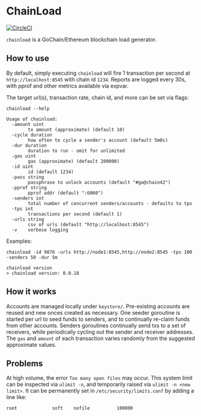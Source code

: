 # ChainLoad

[![CircleCI](https://circleci.com/gh/gochain-io/chainload.svg?style=svg)](https://circleci.com/gh/gochain-io/chainload)

`chainload` is a GoChain/Ethereum blockchain load generator.

## How to use

By default, simply executing `chainload` will fire 1 transaction per
second at `http://localhost:8545` with chain id `1234`. Reports are
logged every 30s, with pprof and other metrics available via expvar.

The target url(s), transaction rate, chain id, and more can be set via
flags:

```
chainload --help

Usage of chainload:
  -amount uint
    	tx amount (approximate) (default 10)
  -cycle duration
    	how often to cycle a sender's account (default 5m0s)
  -dur duration
    	duration to run - omit for unlimited
  -gas uint
    	gas (approximate) (default 200000)
  -id uint
    	id (default 1234)
  -pass string
    	passphrase to unlock accounts (default "#go@chain42")
  -pprof string
    	pprof addr (default ":6060")
  -senders int
    	total number of concurrent senders/accounts - defaults to tps
  -tps int
    	transactions per second (default 1)
  -urls string
    	csv of urls (default "http://localhost:8545")
  -v	verbose logging
```

Examples:

```
chainload -id 9876 -urls http://node1:8545,http://node2:8545 -tps 100 -senders 50 -dur 5m
```

```
chainload version
> chainload version: 0.0.18

```

## How it works

Accounts are managed locally under `keystore/`. Pre-existing accounts are reused
and new onces created as necessary. One seeder goroutine is started per url to 
seed funds to senders, and to continually re-claim funds from other accounts. 
Senders goroutines continually send txs to a set of receivers, while periodically 
cycling out the sender and receiver addresses. The `gas` and `amount` of each 
transaction varies randomly from the suggested approximate values.

## Problems

At high volume, the error `Too many open files` may occur. This system
limit can be inspected via `ulimit -n`, and temporarily raised
via `ulimit -n <new limit>`. It can be permanently set in
`/etc/security/limits.conf` by adding a line like:
```
root             soft    nofile          100000
```
